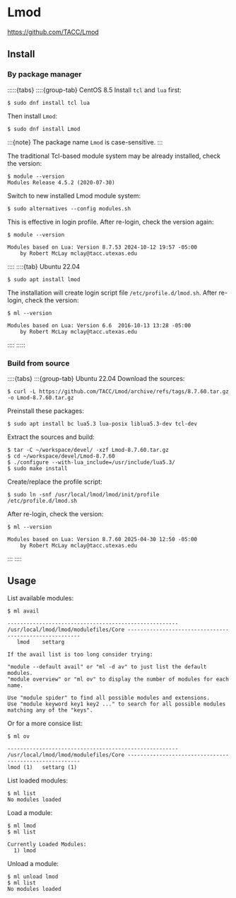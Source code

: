 # Lmod

<https://github.com/TACC/Lmod>

## Install

### By package manager

:::::{tabs}
::::{group-tab} CentOS 8.5
Install `tcl` and `lua` first:

```console
$ sudo dnf install tcl lua
```

Then install `Lmod`:

```console
$ sudo dnf install Lmod
```

:::{note}
The package name `Lmod` is case-sensitive.
:::

The traditional Tcl-based module system may be already installed, check the version:

```console
$ module --version
Modules Release 4.5.2 (2020-07-30)
```

Switch to new installed Lmod module system:

```console
$ sudo alternatives --config modules.sh
```

This is effective in login profile. After re-login, check the version again:

```console
$ module --version

Modules based on Lua: Version 8.7.53 2024-10-12 19:57 -05:00
    by Robert McLay mclay@tacc.utexas.edu
```

::::
::::{tab} Ubuntu 22.04

```console
$ sudo apt install lmod
```

The installation will create login script file `/etc/profile.d/lmod.sh`. After re-login, check the version:

```console
$ ml --version

Modules based on Lua: Version 6.6  2016-10-13 13:28 -05:00
    by Robert McLay mclay@tacc.utexas.edu
```

::::
:::::

### Build from source

::::{tabs}
:::{group-tab} Ubuntu 22.04
Download the sources:

```console
$ curl -L https://github.com/TACC/Lmod/archive/refs/tags/8.7.60.tar.gz -o Lmod-8.7.60.tar.gz
```

Preinstall these packages:

```console
$ sudo apt install bc lua5.3 lua-posix liblua5.3-dev tcl-dev
```

Extract the sources and build:

```console
$ tar -C ~/workspace/devel/ -xzf Lmod-8.7.60.tar.gz
$ cd ~/workspace/devel/Lmod-8.7.60
$ ./configure --with-lua_include=/usr/include/lua5.3/
$ sudo make install
```

Create/replace the profile script:

```console
$ sudo ln -snf /usr/local/lmod/lmod/init/profile /etc/profile.d/lmod.sh
```

After re-login, check the version:

```console
$ ml --version

Modules based on Lua: Version 8.7.60 2025-04-30 12:50 -05:00
    by Robert McLay mclay@tacc.utexas.edu
```

:::
::::

## Usage

List available modules:

```console
$ ml avail

------------------------------------------------------ /usr/local/lmod/lmod/modulefiles/Core -------------------------------------------------------
   lmod    settarg

If the avail list is too long consider trying:

"module --default avail" or "ml -d av" to just list the default modules.
"module overview" or "ml ov" to display the number of modules for each name.

Use "module spider" to find all possible modules and extensions.
Use "module keyword key1 key2 ..." to search for all possible modules matching any of the "keys".
```

Or for a more consice list:

```console
$ ml ov

------------------------------------------------------ /usr/local/lmod/lmod/modulefiles/Core -------------------------------------------------------
lmod (1)   settarg (1)
```

List loaded modules:

```console
$ ml list
No modules loaded
```

Load a module:

```console
$ ml lmod
$ ml list

Currently Loaded Modules:
  1) lmod
```

Unload a module:

```console
$ ml unload lmod
$ ml list
No modules loaded
```
